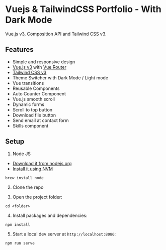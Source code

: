 # Vuejs & TailwindCSS Portfolio - With Dark Mode

Vue.js v3, Composition API and Tailwind CSS v3.
## Features

-   Simple and responsive design
-   [Vue.js v3](https://vuejs.org) with [Vue Router](https://router.vuejs.org)
-   [Tailwind CSS v3](https://tailwindcss.com)
-   Theme Switcher with Dark Mode / Light mode
-   Vue transitions
-   Reusable Components
-   Auto Counter Component
-   Vue.js smooth scroll
-   Dynamic forms
-   Scroll to top button
-   Download file button
-   Send email at contact form
-   Skills component

## Setup

1. Node JS

-   [Download it from nodejs.org](https://nodejs.org)
-   [Install it using NVM ](https://github.com/nvm-sh/nvm)

```
brew install node
```

2. Clone the repo

3. Open the project folder:

```
cd <folder>
```

4. Install packages and dependencies:

```
npm install
```

5. Start a local dev server at `http://localhost:8080`:

```
npm run serve
```
